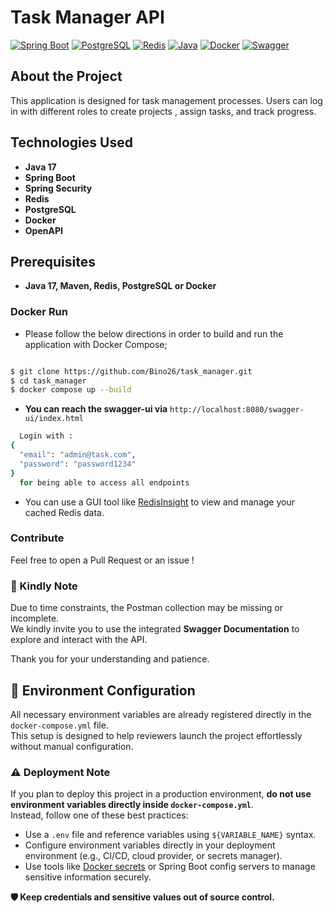 # Task Manager API

[![Spring Boot](https://img.shields.io/badge/Spring_Boot-6DB33F?style=for-the-badge&logo=spring-boot&logoColor=white)](https://spring.io/projects/spring-boot)
[![PostgreSQL](https://img.shields.io/badge/PostgreSQL-316192?style=for-the-badge&logo=postgresql&logoColor=white)](https://www.postgresql.org/)
[![Redis](https://img.shields.io/badge/Redis-DC382D?style=for-the-badge&logo=redis&logoColor=white)](https://redis.io/)
[![Java](https://img.shields.io/badge/Java_17-ED8B00?style=for-the-badge&logo=openjdk&logoColor=white)](https://www.oracle.com/java/)
[![Docker](https://img.shields.io/badge/Docker-2496ED?style=for-the-badge&logo=docker&logoColor=white)](https://www.docker.com/)
[![Swagger](https://img.shields.io/badge/-Swagger-%23Clojure?style=for-the-badge&logo=swagger&logoColor=white)](https://swagger.io/)


## About the Project

This application is designed for  task management processes. Users can log in with different roles to create projects , assign tasks, and track progress. 

## Technologies Used

- **Java 17**
- **Spring Boot**
- **Spring Security**
- **Redis**
- **PostgreSQL**
- **Docker**
- **OpenAPI**

## Prerequisites

-  **Java 17, Maven, Redis, PostgreSQL or Docker**

### Docker Run

- Please follow the below directions in order to build and run the application with Docker Compose;

```sh

$ git clone https://github.com/Bino26/task_manager.git
$ cd task_manager
$ docker compose up --build
``` 

- **You can reach the swagger-ui via**  `http://localhost:8080/swagger-ui/index.html`
```sh
  Login with :
{
  "email": "admin@task.com",
  "password": "password1234"
}
  for being able to access all endpoints
```
- You can use a GUI tool like [RedisInsight](https://redis.io/download/) to view and manage your cached Redis data.

### Contribute
Feel free to open a Pull Request or an issue !

### 🙏 Kindly Note
Due to time constraints, the Postman collection may be missing or incomplete.  
We kindly invite you to use the integrated **Swagger Documentation** to explore and interact with the API.

Thank you for your understanding and patience.


## 🔧 Environment Configuration

All necessary environment variables are already registered directly in the `docker-compose.yml` file.  
This setup is designed to help reviewers launch the project effortlessly without manual configuration.

### ⚠️ Deployment Note

If you plan to deploy this project in a production environment, **do not use environment variables directly inside `docker-compose.yml`**.  
Instead, follow one of these best practices:

- Use a `.env` file and reference variables using `${VARIABLE_NAME}` syntax.
- Configure environment variables directly in your deployment environment (e.g., CI/CD, cloud provider, or secrets manager).
- Use tools like [Docker secrets](https://docs.docker.com/engine/swarm/secrets/) or Spring Boot config servers to manage sensitive information securely.

**🛡️ Keep credentials and sensitive values out of source control.**
